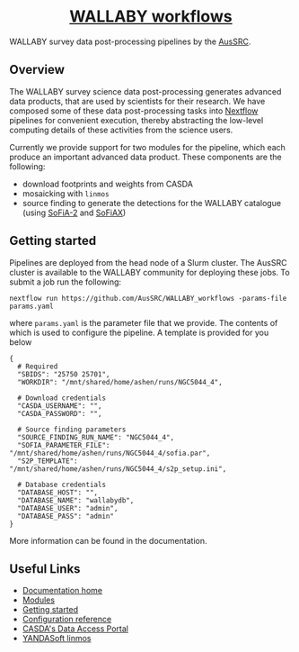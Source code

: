 <h1 align="center"><a href="https://aussrc.github.io/WALLABY_workflows/">WALLABY workflows</a></h1>

WALLABY survey data post-processing pipelines by the [AusSRC](https://aussrc.org). 

## Overview

The WALLABY survey science data post-processing generates advanced data products, that are used by scientists for their research. We have composed some of these data post-processing tasks into [Nextflow](https://www.nextflow.io/) pipelines for convenient execution, thereby abstracting the low-level computing details of these activities from the science users.

Currently we provide support for two modules for the pipeline, which each produce an important advanced data product. These components are the following: 

* download footprints and weights from CASDA
* mosaicking with `linmos`
* source finding to generate the detections for the WALLABY catalogue (using [SoFiA-2](https://github.com/SoFiA-Admin/SoFiA-2) and [SoFiAX](https://github.com/AusSRC/SoFiAX))

## Getting started

Pipelines are deployed from the head node of a Slurm cluster. The AusSRC cluster is available to the WALLABY community for deploying these jobs. To submit a job run the following:

```
nextflow run https://github.com/AusSRC/WALLABY_workflows -params-file params.yaml
```

where `params.yaml` is the parameter file that we provide. The contents of which is used to configure the pipeline. A template is provided for you below

```
{
  # Required 
  "SBIDS": "25750 25701",
  "WORKDIR": "/mnt/shared/home/ashen/runs/NGC5044_4",
  
  # Download credentials
  "CASDA_USERNAME": "",
  "CASDA_PASSWORD": "",

  # Source finding parameters
  "SOURCE_FINDING_RUN_NAME": "NGC5044_4",
  "SOFIA_PARAMETER_FILE": "/mnt/shared/home/ashen/runs/NGC5044_4/sofia.par",
  "S2P_TEMPLATE": "/mnt/shared/home/ashen/runs/NGC5044_4/s2p_setup.ini",

  # Database credentials
  "DATABASE_HOST": "",
  "DATABASE_NAME": "wallabydb",
  "DATABASE_USER": "admin",
  "DATABASE_PASS": "admin"
}
```

More information can be found in the documentation.

## Useful Links

* [Documentation home](https://aussrc.github.io/WALLABY_workflows/)
* [Modules](https://aussrc.github.io/WALLABY_workflows/docs/overview#modules)
* [Getting started](https://aussrc.github.io/WALLABY_workflows/docs/getting_started)
* [Configuration reference](https://aussrc.github.io/WALLABY_workflows/docs/configuration/end-to-end)
* [CASDA's Data Access Portal](https://data.csiro.au/collections/domain/casdaObservation/search/)
* [YANDASoft linmos](https://www.atnf.csiro.au/computing/software/askapsoft/sdp/docs/current/calim/linmos.html)